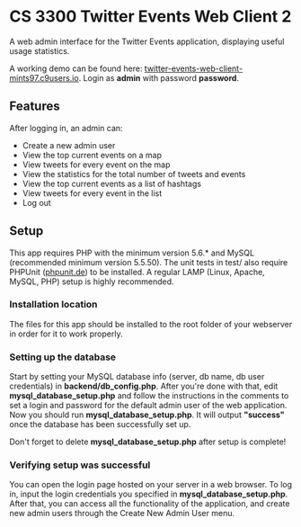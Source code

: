 # CS 3300 Twitter Events Web Client 2

A web admin interface for the Twitter Events application, displaying useful usage statistics.

A working demo can be found here: [twitter-events-web-client-mints97.c9users.io](https://twitter-events-web-client-mints97.c9users.io/). Login as **admin** with password **password**.

## Features

After logging in, an admin can:
 - Create a new admin user
 - View the top current events on a map
 - View tweets for every event on the map
 - View the statistics for the total number of tweets and events
 - View the top current events as a list of hashtags
 - View tweets for every event in the list
 - Log out

## Setup

This app requires PHP with the minimum version 5.6.* and MySQL (recommended minimum version 5.5.50).
The unit tests in test/ also require PHPUnit ([phpunit.de](https://phpunit.de/)) to be installed.
A regular LAMP (Linux, Apache, MySQL, PHP) setup is highly recommended.

### Installation location

The files for this app should be installed to the root folder of your webserver in order for it to work properly.

### Setting up the database

Start by setting your MySQL database info (server, db name, db user credentials) in **backend/db_config.php**.
After you're done with that, edit **mysql_database_setup.php** and follow the instructions in the comments to set a login and password for the default admin user of the web application.
Now you should run **mysql_database_setup.php**. It will output **"success"** once the database has been successfully set up.

Don't forget to delete **mysql_database_setup.php** after setup is complete!

### Verifying setup was successful

You can open the login page hosted on your server in a web browser. To log in, input the login credentials you specified in **mysql_database_setup.php**.
After that, you can access all the functionality of the application, and create new admin users through the Create New Admin User menu.